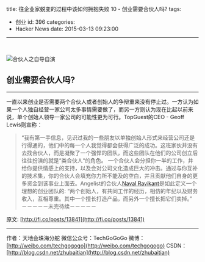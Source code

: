 title: 往企业家蜕变的过程中该如何拥抱失败 10 - 创业需要合伙人吗?
tags:
  - 创业
id: 396
categories:
  - Hacker News
date: 2015-03-13 09:23:00
---

<div id="article_content" class="article_content">

&nbsp;
<div class="markdown_views">

![合伙人之自导自演](http://img.blog.csdn.net/20150312200202192)

## 创业需要合伙人吗?

* * *

一直以来创业是否需要两个合伙人或者创始人的争辩重来没有停止过。一方认为如果一个人独自经营一家公司太多事情需要做了，而另一方则认为现在比起以前来说，单个创始人领导一家公司的可能性更为可行。TopGuest的CEO - Geoff Lewis则宣称：
> “我有第一手信息，见识过我的一些朋友以单独创始人形式来经营公司还是行得通的，他们中的每一个人我觉得都会获得广泛的成功。这班家伙并没有去找合伙人，而是凝聚了一个强悍的团队，而这些团队在他们的公司创立后往往扮演的就是“类合伙人“的角色。
一个合伙人会分担你一半的工作，并给你提供情感上的支持，以及会对公司文化造成巨大的冲击。通过与你互补的技术集，你的合伙人会填充你力所不能及的空白，并且贡献他们自身的更多资金到该事业上面去。Angelist的合伙人[Naval Ravikant](https://twitter.com/naval)是如此定义一个理想的创业团队的:
> “两个创始人，有共同工作的经历，相仿的年纪以及财务收入，互相尊重。其中一个擅长打造产品，而另外一个擅长把它们卖掉。”
－－－－－未完待续－－－－－

原文: [http://fi.co/posts/13841](http://fi.co/posts/13841)

* * *

作者：天地会珠海分舵
微信公众号：TechGoGoGo
微博：[http://weibo.com/techgogogo](http://weibo.com/techgogogo)
CSDN：[http://blog.csdn.net/zhubaitian](http://blog.csdn.net/zhubaitian)

</div>
<script type="text/javascript">// <![CDATA[
$(function () {
                $('pre.prettyprint code').each(function () {
                    var lines = $(this).text().split('n').length;
                    var $numbering = $('<ul/>').addClass('pre-numbering').hide();
                    $(this).addClass('has-numbering').parent().append($numbering);
                    for (i = 1; i <= lines; i++) {
                        $numbering.append($('	<li/>').text(i));
                    };
                    $numbering.fadeIn(1700);
                });
            });
// ]]></script>

</div>
